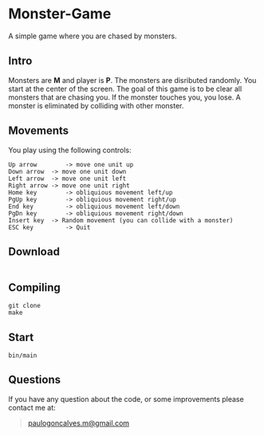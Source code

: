 # Monster-Game
A simple game where you are chased by monsters.

## Intro
Monsters are **M** and player is **P**.
The monsters are disributed randomly. You start at the center of the screen.
The goal of this game is to be clear all monsters that are chasing you.
If the monster touches you, you lose.
A monster is eliminated by colliding with other monster.

## Movements
You play using the following controls:
```
Up arrow 		-> move one unit up
Down arrow 	-> move one unit down
Left arrow 	-> move one unit left
Right arrow -> move one unit right
Home key 		-> obliquious movement left/up
PgUp key 		-> obliquious movement right/up
End key 		-> obliquious movement left/down
PgDn key 		-> obliquious movement right/down
Insert key	-> Random movement (you can collide with a monster)
ESC key			-> Quit
```
## Download
```
```
## Compiling
```
git clone 
make
```
## Start
```
bin/main
```
## Questions
If you have any question about the code, or some improvements please contact me at:
> paulogoncalves.m@gmail.com
